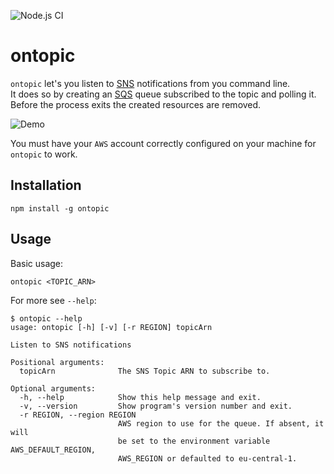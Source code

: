 ![Node.js CI](https://github.com/ziggy42/ontopic/workflows/Node.js%20CI/badge.svg)

# ontopic

`ontopic` let's you listen to [SNS](https://aws.amazon.com/sns) notifications from you command line.  
It does so by creating an [SQS](https://aws.amazon.com/sqs) queue subscribed to the topic and polling it. 
Before the process exits the created resources are removed.  

![Demo](.github/demo/demo.gif)

You must have your `AWS` account correctly configured on your machine for `ontopic` to work.

## Installation
```
npm install -g ontopic
```

## Usage
Basic usage:
```
ontopic <TOPIC_ARN>
```

For more see `--help`:
```
$ ontopic --help
usage: ontopic [-h] [-v] [-r REGION] topicArn

Listen to SNS notifications

Positional arguments:
  topicArn              The SNS Topic ARN to subscribe to.

Optional arguments:
  -h, --help            Show this help message and exit.
  -v, --version         Show program's version number and exit.
  -r REGION, --region REGION
                        AWS region to use for the queue. If absent, it will 
                        be set to the environment variable AWS_DEFAULT_REGION,
                        AWS_REGION or defaulted to eu-central-1.
```
